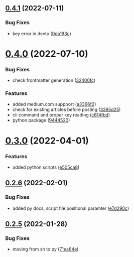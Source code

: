 ## [0.4.1](https://github.com/Mr-Destructive/crossposter/compare/v0.4.0...v0.4.1) (2022-07-11)


### Bug Fixes

* key error in devto ([0da193c](https://github.com/Mr-Destructive/crossposter/commit/0da193ce3862d70711eeeb3cc1348f1c1f73ad61))



# [0.4.0](https://github.com/Mr-Destructive/crossposter/compare/v0.3.0...v0.4.0) (2022-07-10)


### Bug Fixes

* check frontmatter generation ([32400fc](https://github.com/Mr-Destructive/crossposter/commit/32400fc7173ec7a0070b270e68c9a39973bc14d8))


### Features

* added medium.com suppport ([a3366f2](https://github.com/Mr-Destructive/crossposter/commit/a3366f2db009f92a27727be756c1f1124f002087))
* check for existing articles before posting ([3395d25](https://github.com/Mr-Destructive/crossposter/commit/3395d256853bbf185b14969f9de5510d6c4e8b3f))
* cli command and proper key reading ([c614fbd](https://github.com/Mr-Destructive/crossposter/commit/c614fbd3764d27806c0e6d22dc9bf6dcd52a80a7))
* python package ([9444520](https://github.com/Mr-Destructive/crossposter/commit/94445206c1522da47909d06d0fdd44abb3d0a0ca))



# [0.3.0](https://github.com/Mr-Destructive/crossposter/compare/v0.2.6...v0.3.0) (2022-04-01)


### Features

* added python scripts ([e505ca8](https://github.com/Mr-Destructive/crossposter/commit/e505ca84585a66f8edb7bf768a696a7ae9f20768))



## [0.2.6](https://github.com/Mr-Destructive/crossposter/compare/v0.2.5...v0.2.6) (2022-02-01)


### Bug Fixes

* added py docs, script file positional paramter ([e7d290c](https://github.com/Mr-Destructive/crossposter/commit/e7d290c03c47c19ed817a2eae6d29fecc2132b32))



## [0.2.5](https://github.com/Mr-Destructive/crossposter/compare/v0.2.4...v0.2.5) (2022-01-28)


### Bug Fixes

* moving from sh to py ([71ea64e](https://github.com/Mr-Destructive/crossposter/commit/71ea64e23d4b3ad1851fa583ee42d6eca057986b))



